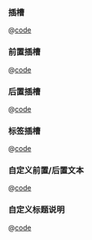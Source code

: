 ### 插槽

<code-contain compName="SlotSlot" link="https://codesandbox.io/s/chacao-697j3?fontsize=14">

@[code](../../.vuepress/components/slot-slot.vue)

</code-contain>

### 前置插槽

<code-contain compName="SlotFront" link="https://codesandbox.io/s/qianzhichacao-5phtv?fontsize=14">

@[code](../../.vuepress/components/slot-front.vue)

</code-contain>

### 后置插槽

<code-contain compName="SlotRear" link="https://codesandbox.io/s/houzhichacao-vrkco?fontsize=14">

@[code](../../.vuepress/components/slot-rear.vue)

</code-contain>

### 标签插槽

<code-contain compName="SlotLabel">

@[code](../../.vuepress/components/slot-label.vue)

</code-contain>

### 自定义前置/后置文本
<code-contain compName="SlotTool">

@[code](../../.vuepress/components/slot-tool.vue)

</code-contain>

### 自定义标题说明
<code-contain compName="SlotTooltip">

@[code](../../.vuepress/components/slot-tooltip.vue)

</code-contain>
